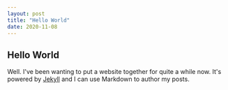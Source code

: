 ```yaml
---
layout: post
title: "Hello World"
date: 2020-11-08
---
```

## Hello World
Well. I've been wanting to put a website together for quite a while now. It's powered by [Jekyll](http://jekyllrb.com) and I can use Markdown to author my posts. 
